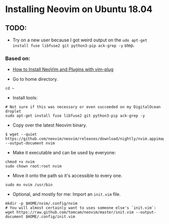 # Installing Neovim on Ubuntu 18.04

## TODO:
* Try on a new user because I got weird output on the `udo apt-get install fuse libfuse2 git python3-pip ack-grep -y` step.

### Based on:
* [How to Install NeoVim and Plugins with vim-plug](https://www.linode.com/docs/tools-reference/tools/how-to-install-neovim-and-plugins-with-vim-plug/)

* Go to home directory.

```
cd ~
```

* Install tools:

```
# Not sure if this was necessary or even succeeded on my DigitalOcean droplet
sudo apt-get install fuse libfuse2 git python3-pip ack-grep -y
```

* Copy over the latest Neovim binary.
```
$ wget --quiet https://github.com/neovim/neovim/releases/download/nightly/nvim.appimage --output-document nvim
```

* Make it executable and can be used by everyone:

``` 
chmod +x nvim
sudo chown root:root nvim
```

* Move it onto the path so it's accessible to every one.

```
sudo mv nvim /usr/bin
```

* Optional, and mostly for me: Import an `init.vim` file.

```
mkdir -p $HOME/nvim/.config/nvim
# You will almost certainly want to uses someone else's `init.vim`:
wget https://raw.github.com/tomcam/neovim/master/init.vim --output-document $HOME/.config/init.vim
```
